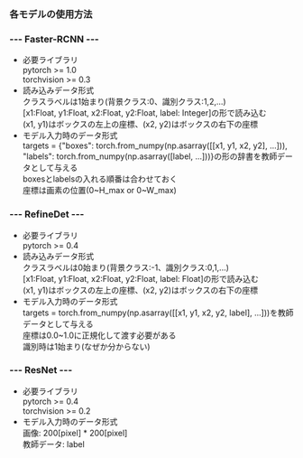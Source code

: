 ### 各モデルの使用方法  
### --- Faster-RCNN ---  
- 必要ライブラリ  
pytorch >= 1.0  
torchvision >= 0.3  
- 読み込みデータ形式  
クラスラベルは1始まり(背景クラス:0、識別クラス:1,2,...)  
[x1:Float, y1:Float, x2:Float, y2:Float, label: Integer]の形で読み込む  
(x1, y1)はボックスの左上の座標、(x2, y2)はボックスの右下の座標  
- モデル入力時のデータ形式  
targets = {"boxes": torch.from_numpy(np.asarray([[x1, y1, x2, y2], ...])),  
"labels": torch.from_numpy(np.asarray([label, ...]))}の形の辞書を教師データとして与える  
boxesとlabelsの入れる順番は合わせておく  
座標は画素の位置(0\~H_max or 0\~W_max)  

### --- RefineDet ---  
- 必要ライブラリ  
pytorch >= 0.4  
- 読み込みデータ形式  
クラスラベルは0始まり(背景クラス:-1、識別クラス:0,1,...)  
[x1:Float, y1:Float, x2:Float, y2:Float, label: Float]の形で読み込む  
(x1, y1)はボックスの左上の座標、(x2, y2)はボックスの右下の座標  
- モデル入力時のデータ形式  
targets = torch.from_numpy(np.asarray([[x1, y1, x2, y2, label], ...]))を教師データとして与える  
座標は0.0~1.0に正規化して渡す必要がある  
識別時は1始まり(なぜか分からない)  

### --- ResNet ---  
- 必要ライブラリ  
pytorch >= 0.4  
torchvision >= 0.2  
- モデル入力時のデータ形式  
画像: 200[pixel] * 200[pixel]  
教師データ: label  